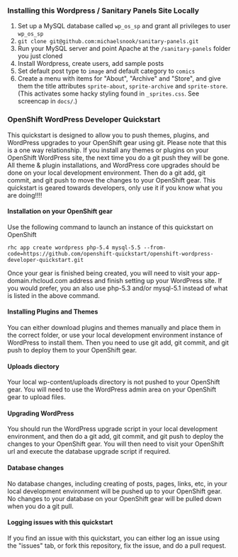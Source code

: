 ### Installing this Wordpress / Sanitary Panels Site Locally

1. Set up a MySQL database called `wp_os_sp` and grant all privileges to user `wp_os_sp`
1. `git clone git@github.com:michaelsnook/sanitary-panels.git`
1. Run your MySQL server and point Apache at the `/sanitary-panels` folder you just cloned
1. Install Wordpress, create users, add sample posts
1. Set default post type to `image` and default category to `comics`
1. Create a menu with items for "About", "Archive" and "Store", and give them the title attributes `sprite-about`, `sprite-archive` and `sprite-store`. (This activates some hacky styling found in `_sprites.css`. See screencap in `docs/`.)

### OpenShift WordPress Developer Quickstart  
This quickstart is designed to allow you to push themes, plugins, and WordPress upgrades to your OpenShift gear using git.  Please note that this is a one way relationship.  If you install any themes or plugins on your OpenShift WordPress site, the next time you do a git push they will be gone.  All theme & plugin installations, and WordPress core upgrades should be done on your local development environment.  Then do a git add, git commit, and git push to move the changes to your OpenShift gear.  This quickstart is geared towards developers, only use it if you know what you are doing!!!!

#### Installation on your OpenShift gear  
Use the following command to launch an instance of this quickstart on OpenShift

	rhc app create wordpress php-5.4 mysql-5.5 --from-code=https://github.com/openshift-quickstart/openshift-wordpress-developer-quickstart.git

Once your gear is finished being created, you will need to visit your app-domain.rhcloud.com address and finish setting up your WordPress site.  If you would prefer, you an also use php-5.3 and/or mysql-5.1 instead of what is listed in the above command.  

#### Installing Plugins and Themes  
You can either download plugins and themes manually and place them in the correct folder, or use your local development environment instance of WordPress to install them.  Then you need to use git add, git commit, and git push to deploy them to your OpenShift gear.  

#### Uploads diectory  
Your local wp-content/uploads directory is not pushed to your OpenShift gear.  You will need to use the WordPress admin area on your OpenShift gear to upload files.  

#### Upgrading WordPress  
You should run the WordPress upgrade script in your local development environment, and then do a git add, git commit, and git push to deploy the changes to your OpenShift gear.  You will then need to visit your OpenShift url and execute the database upgrade script if required.  

#### Database changes  
No database changes, including creating of posts, pages, links, etc, in your local development environment will be pushed up to your OpenShift gear.  No changes to your database on your OpenShift gear will be pulled down when you do a git pull.  

#### Logging issues  with this quickstart
If you find an issue with this quickstart, you can either log an issue using the "issues" tab, or fork this repository, fix the issue, and do a pull request.  
